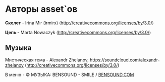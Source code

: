 # Авторы asset`ов

**Скелет** - Irina Mir (irmirx) (http://creativecommons.org/licenses/by/3.0/)

**Цепь -** Marta Nowaczyk (http://creativecommons.org/licenses/by/3.0/)

## Музыка

Мистическая тема - Alexandr Zhelanov, https://soundcloud.com/alexandr-zhelanov (http://creativecommons.org/licenses/by/3.0/)

В меню - © МУЗЫКА: BENSOUND - SMILE / [BENSOUND.COM](https://www.bensound.com/)


